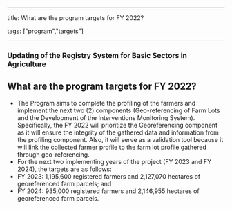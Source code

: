 
---

title: What are the program targets for FY 2022?

tags: ["program","targets"]

---

### Updating of the Registry System for Basic Sectors in Agriculture

## What are the program targets for FY 2022?


 - The Program aims to complete the profiling of the farmers and implement the next two (2) components (Geo-referencing of Farm Lots and the Development of the Interventions Monitoring System). Specifically, the FY 2022 will prioritize the Georeferencing component as it will ensure the integrity of the gathered data and information from the profiling component. Also, it will serve as a validation tool because it will link the collected farmer profile to the farm lot profile gathered through geo-referencing.
 - For the next two implementing years of the project (FY 2023 and FY 2024), the targets are as follows:
 - FY 2023: 1,195,600 registered farmers and 2,127,070 hectares of georeferenced farm parcels; and
 - FY 2024: 935,000 registered farmers and 2,146,955 hectares of georeferenced farm parcels.
